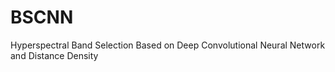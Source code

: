 # BSCNN
Hyperspectral Band Selection Based on Deep Convolutional Neural Network and Distance Density
